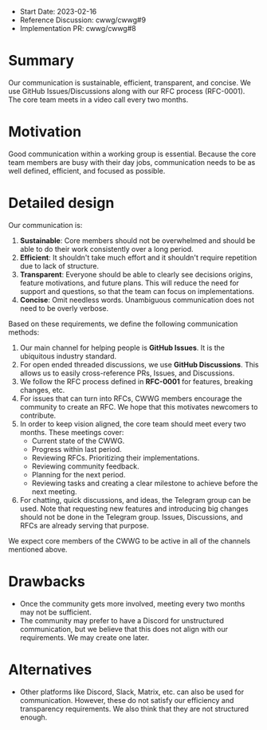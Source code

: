 - Start Date: 2023-02-16
- Reference Discussion: cwwg/cwwg#9
- Implementation PR: cwwg/cwwg#8

# Summary

Our communication is sustainable, efficient, transparent, and concise. We use GitHub Issues/Discussions along with our RFC process (RFC-0001). The core team meets in a video call every two months.

# Motivation

Good communication within a working group is essential. Because the core team members are busy with their day jobs, communication needs to be as well defined, efficient, and focused as possible.

# Detailed design

Our communication is:

1. **Sustainable**: Core members should not be overwhelmed and should be able
to do their work consistently over a long period.
2. **Efficient**: It shouldn't take much effort and it shouldn't require repetition due to lack of structure.
3. **Transparent**: Everyone should be able to clearly see decisions origins, feature motivations, and future plans. This will reduce the need for support and questions, so that the team can focus on implementations.
4. **Concise**: Omit needless words. Unambiguous communication does not need to be overly verbose.

Based on these requirements, we define the following communication methods:

1. Our main channel for helping people is **GitHub Issues**. It is the ubiquitous industry standard.
2. For open ended threaded discussions, we use **GitHub Discussions**. This allows us to easily cross-reference PRs, Issues, and Discussions.
3. We follow the RFC process defined in **RFC-0001** for features, breaking changes, etc.
4. For issues that can turn into RFCs, CWWG members encourage the community to create an RFC. We hope that this motivates newcomers to contribute.
5. In order to keep vision aligned, the core team should meet every two months.
These meetings cover:
    - Current state of the CWWG.
    - Progress within last period.
    - Reviewing RFCs. Prioritizing their implementations.
    - Reviewing community feedback.
    - Planning for the next period.
    - Reviewing tasks and creating a clear milestone to achieve before the next meeting.  
6. For chatting, quick discussions, and ideas, the Telegram group can be used. Note that
requesting new features and introducing big changes should not be done in the Telegram group.
Issues, Discussions, and RFCs are already serving that purpose.

We expect core members of the CWWG to be active in all of the channels mentioned above.

# Drawbacks

- Once the community gets more involved, meeting every two months may not be sufficient.
- The community may prefer to have a Discord for unstructured communication, but we believe that this does not align with our requirements. We may create one later.


# Alternatives

- Other platforms like Discord, Slack, Matrix, etc. can also be used for communication. However, these do not satisfy our efficiency and transparency requirements. We also think that they are not structured enough.